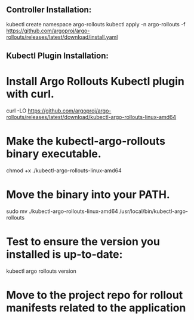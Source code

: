 Controller Installation:
------------------------

kubectl create namespace argo-rollouts
kubectl apply -n argo-rollouts -f https://github.com/argoproj/argo-rollouts/releases/latest/download/install.yaml


Kubectl Plugin Installation:
----------------------------

# Install Argo Rollouts Kubectl plugin with curl.

curl -LO https://github.com/argoproj/argo-rollouts/releases/latest/download/kubectl-argo-rollouts-linux-amd64

# Make the kubectl-argo-rollouts binary executable.

chmod +x ./kubectl-argo-rollouts-linux-amd64

# Move the binary into your PATH.

sudo mv ./kubectl-argo-rollouts-linux-amd64 /usr/local/bin/kubectl-argo-rollouts

# Test to ensure the version you installed is up-to-date:

kubectl argo rollouts version

# Move to the project repo for rollout manifests related to the application